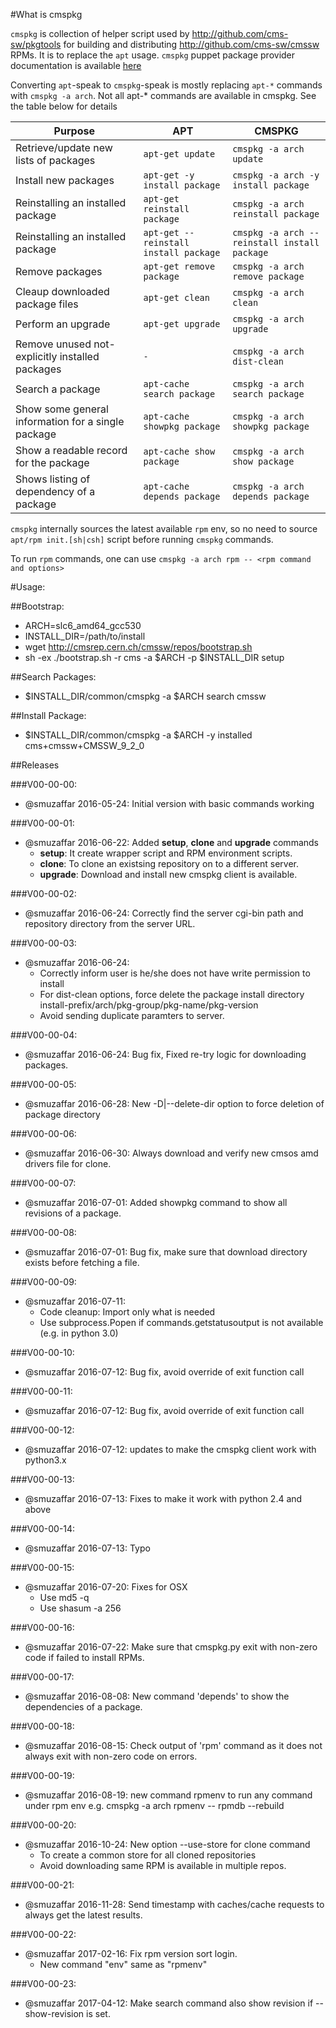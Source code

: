 #What is cmspkg

`cmspkg` is collection of helper script used by http://github.com/cms-sw/pkgtools for building and distributing http://github.com/cms-sw/cmssw RPMs. It is to replace the `apt` usage.
`cmspkg` puppet package provider documentation is available [here](https://github.com/cms-sw/cmspkg/blob/master/cmspkg-puppet-provider.md)

Converting `apt`-speak to `cmspkg`-speak is mostly replacing `apt-*` commands with `cmspkg -a arch`. Not all apt-* commands are available in cmspkg. See the table below for details

Purpose | APT | CMSPKG
--------|----------|-------------
Retrieve/update new lists of packages | `apt-get update` | `cmspkg -a arch update`
Install new packages | `apt-get -y install package` | `cmspkg -a arch -y install package`
Reinstalling an installed package</td> | `apt-get reinstall package`</td> | `cmspkg -a arch reinstall package`</td>
Reinstalling an installed package | `apt-get --reinstall install package` | `cmspkg -a arch --reinstall install package`
Remove packages | `apt-get remove package` | `cmspkg -a arch remove package`
Cleaup downloaded package files | `apt-get clean` | `cmspkg -a arch clean`
Perform an upgrade | `apt-get upgrade` | `cmspkg -a arch upgrade`
Remove unused not-explicitly installed packages | `-` | `cmspkg -a arch dist-clean`
Search a package | `apt-cache search package` | `cmspkg -a arch search package`
Show some general information for a single package | `apt-cache showpkg package` | `cmspkg -a arch showpkg package`
Show a readable record for the package | `apt-cache show package` | `cmspkg -a arch show package`
Shows listing of dependency of a package | `apt-cache depends package` | `cmspkg -a arch depends package`

`cmspkg` internally sources the latest available `rpm` env, so no need to source `apt/rpm init.[sh|csh]` script before running `cmspkg` commands.

To run `rpm` commands, one can use `cmspkg -a arch rpm -- <rpm command and options>`

#Usage:

##Bootstrap:
  - ARCH=slc6_amd64_gcc530
  - INSTALL_DIR=/path/to/install
  - wget http://cmsrep.cern.ch/cmssw/repos/bootstrap.sh
  - sh -ex ./bootstrap.sh -r cms -a $ARCH -p $INSTALL_DIR setup
  
##Search Packages:
  - $INSTALL_DIR/common/cmspkg -a $ARCH search cmssw
  
##Install Package:
  - $INSTALL_DIR/common/cmspkg -a $ARCH -y installed cms+cmssw+CMSSW_9_2_0

##Releases

###V00-00-00:
 - @smuzaffar 2016-05-24: Initial version with basic commands working

###V00-00-01:
 - @smuzaffar 2016-06-22: Added **setup**, **clone** and **upgrade** commands
   - **setup**: It create wrapper script and RPM environment scripts.
   - **clone**: To clone an existsing repository on to a different server.
   - **upgrade**: Download and install new cmspkg client is available.

###V00-00-02:
 - @smuzaffar 2016-06-24: Correctly find the server cgi-bin path and repository directory from the server URL.

###V00-00-03:
 - @smuzaffar 2016-06-24:
   - Correctly inform user is he/she does not have write permission to install
   - For dist-clean options, force delete the package install directory install-prefix/arch/pkg-group/pkg-name/pkg-version
   - Avoid sending duplicate paramters to server.

###V00-00-04:
 - @smuzaffar 2016-06-24: Bug fix, Fixed re-try logic for downloading packages.

###V00-00-05:
 - @smuzaffar 2016-06-28: New -D|--delete-dir option to force deletion of package directory

###V00-00-06:
 - @smuzaffar 2016-06-30: Always download and verify new cmsos amd drivers file for clone. 

###V00-00-07:
 - @smuzaffar 2016-07-01: Added showpkg command to show all revisions of a package.

###V00-00-08:
 - @smuzaffar 2016-07-01: Bug fix, make sure that download directory exists before fetching a file.

###V00-00-09:
 - @smuzaffar 2016-07-11:
   - Code cleanup: Import only what is needed
   - Use subprocess.Popen if commands.getstatusoutput  is not available (e.g. in python 3.0)

###V00-00-10:
 - @smuzaffar 2016-07-12: Bug fix, avoid override of exit function call

###V00-00-11:
 - @smuzaffar 2016-07-12: Bug fix, avoid override of exit function call

###V00-00-12:
 - @smuzaffar 2016-07-12: updates to make the cmspkg client work with python3.x

###V00-00-13:
 - @smuzaffar 2016-07-13: Fixes to make it work with python 2.4 and above

###V00-00-14:
 - @smuzaffar 2016-07-13: Typo

###V00-00-15:
 - @smuzaffar 2016-07-20: Fixes for OSX
   - Use md5 -q
   - Use shasum -a 256

###V00-00-16:
 - @smuzaffar 2016-07-22: Make sure that cmspkg.py exit with non-zero code if failed to install RPMs.

###V00-00-17:
 - @smuzaffar 2016-08-08: New command 'depends' to show the dependencies of a package.

###V00-00-18:
 - @smuzaffar 2016-08-15: Check output of 'rpm' command as it does not always exit with non-zero code on errors.

###V00-00-19:
 - @smuzaffar 2016-08-19: new command rpmenv to run any command under rpm env e.g. cmspkg -a arch rpmenv -- rpmdb --rebuild

###V00-00-20:
 - @smuzaffar 2016-10-24: New option --use-store for clone command
   - To create a common store for all cloned repositories
   - Avoid downloading same RPM is available in multiple repos.

###V00-00-21:
 - @smuzaffar 2016-11-28: Send timestamp with caches/cache requests to always get the latest results.

###V00-00-22:
 - @smuzaffar 2017-02-16: Fix rpm version sort login.
   - New command "env" same as "rpmenv"

###V00-00-23:
 - @smuzaffar 2017-04-12: Make search command also show revision if --show-revision is set.


